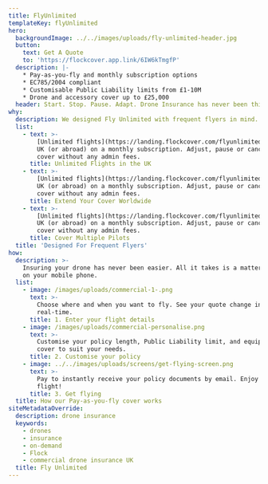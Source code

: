 ```yaml
---
title: FlyUnlimited
templateKey: flyUnlimited
hero:
  backgroundImage: ../../images/uploads/fly-unlimited-header.jpg
  button:
    text: Get A Quote
    to: 'https://flockcover.app.link/6IW6kTmgfP'
  description: |-
    * Pay-as-you-fly and monthly subscription options
    * EC785/2004 compliant
    * Customisable Public Liability limits from £1-10M
    * Drone and accessory cover up to £25,000
  header: Start. Stop. Pause. Adapt. Drone Insurance has never been this flexible.
why:
  description: We designed Fly Unlimited with frequent flyers in mind. You'll receive the benefits you'd expect from an annual policy - without the commitment.
  list:
    - text: >-
        [Unlimited flights](https://landing.flockcover.com/flyunlimited/) in the
        UK (or abroad) on a monthly subscription. Adjust, pause or cancel your
        cover without any admin fees.
      title: Unlimited Flights in the UK
    - text: >-
        [Unlimited flights](https://landing.flockcover.com/flyunlimited/) in the
        UK (or abroad) on a monthly subscription. Adjust, pause or cancel your
        cover without any admin fees.
      title: Extend Your Cover Worldwide
    - text: >-
        [Unlimited flights](https://landing.flockcover.com/flyunlimited/) in the
        UK (or abroad) on a monthly subscription. Adjust, pause or cancel your
        cover without any admin fees.
      title: Cover Multiple Pilots
  title: 'Designed For Frequent Flyers'
how:
  description: >-
    Insuring your drone has never been easier. All it takes is a matter of taps
    on your mobile phone.
  list:
    - image: /images/uploads/commercial-1-.png
      text: >-
        Choose where and when you want to fly. See your quote change in
        real-time.
      title: 1. Enter your flight details
    - image: /images/uploads/commercial-personalise.png
      text: >-
        Customise your policy length, Public Liability limit, and equipment
        cover to suit your needs.
      title: 2. Customise your policy
    - image: ../../images/uploads/screens/get-flying-screen.png
      text: >-
        Pay to instantly receive your policy documents by email. Enjoy the
        flight!
      title: 3. Get flying
  title: How our Pay-as-you-fly cover works
siteMetadataOverride:
  description: drone insurance
  keywords:
    - drones
    - insurance
    - on-demand
    - Flock
    - commercial drone insurance UK
  title: Fly Unlimited
---
```

